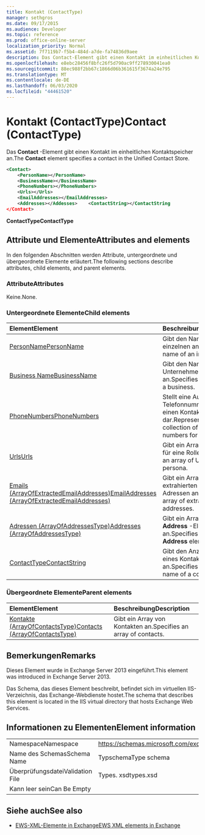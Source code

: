 ```yaml
---
title: Kontakt (ContactType)
manager: sethgros
ms.date: 09/17/2015
ms.audience: Developer
ms.topic: reference
ms.prod: office-online-server
localization_priority: Normal
ms.assetid: 7f7119b7-f5b4-484d-a7de-fa74836d9aee
description: Das Contact-Element gibt einen Kontakt im einheitlichen Kontaktspeicher an.
ms.openlocfilehash: e8ebc28456f8bfc26f5d790ac9ff278930041ea0
ms.sourcegitcommit: 88ec988f2bb67c1866d06b361615f3674a24e795
ms.translationtype: MT
ms.contentlocale: de-DE
ms.lasthandoff: 06/03/2020
ms.locfileid: "44461520"
---
```

# <a name="contact-contacttype"></a><span data-ttu-id="d96a6-103">Kontakt (ContactType)</span><span class="sxs-lookup"><span data-stu-id="d96a6-103">Contact (ContactType)</span></span>

<span data-ttu-id="d96a6-104">Das **Contact** -Element gibt einen Kontakt im einheitlichen Kontaktspeicher an.</span><span class="sxs-lookup"><span data-stu-id="d96a6-104">The **Contact** element specifies a contact in the Unified Contact Store.</span></span> 
  
```XML
<Contact>
    <PersonName></PersonName>
    <BusinessName></BusinessName>
    <PhoneNumbers></PhoneNumbers>
    <Urls></Urls>
    <EmailAddresses></EmailAddresses>
    <Addresses></Addesses>    <ContactString></ContactString
</Contact>
```

 <span data-ttu-id="d96a6-105">**ContactType**</span><span class="sxs-lookup"><span data-stu-id="d96a6-105">**ContactType**</span></span>
## <a name="attributes-and-elements"></a><span data-ttu-id="d96a6-106">Attribute und Elemente</span><span class="sxs-lookup"><span data-stu-id="d96a6-106">Attributes and elements</span></span>

<span data-ttu-id="d96a6-107">In den folgenden Abschnitten werden Attribute, untergeordnete und übergeordnete Elemente erläutert.</span><span class="sxs-lookup"><span data-stu-id="d96a6-107">The following sections describe attributes, child elements, and parent elements.</span></span>
  
### <a name="attributes"></a><span data-ttu-id="d96a6-108">Attribute</span><span class="sxs-lookup"><span data-stu-id="d96a6-108">Attributes</span></span>

<span data-ttu-id="d96a6-109">Keine.</span><span class="sxs-lookup"><span data-stu-id="d96a6-109">None.</span></span>
  
### <a name="child-elements"></a><span data-ttu-id="d96a6-110">Untergeordnete Elemente</span><span class="sxs-lookup"><span data-stu-id="d96a6-110">Child elements</span></span>

|<span data-ttu-id="d96a6-111">**Element**</span><span class="sxs-lookup"><span data-stu-id="d96a6-111">**Element**</span></span>|<span data-ttu-id="d96a6-112">**Beschreibung**</span><span class="sxs-lookup"><span data-stu-id="d96a6-112">**Description**</span></span>|
|:-----|:-----|
|[<span data-ttu-id="d96a6-113">PersonName</span><span class="sxs-lookup"><span data-stu-id="d96a6-113">PersonName</span></span>](personname.md) <br/> |<span data-ttu-id="d96a6-114">Gibt den Namen eines einzelnen an.</span><span class="sxs-lookup"><span data-stu-id="d96a6-114">Specifies the name of an individual.</span></span>  <br/> |
|[<span data-ttu-id="d96a6-115">Business Name</span><span class="sxs-lookup"><span data-stu-id="d96a6-115">BusinessName</span></span>](businessname.md) <br/> |<span data-ttu-id="d96a6-116">Gibt den Namen eines Unternehmens an.</span><span class="sxs-lookup"><span data-stu-id="d96a6-116">Specifies the name of a business.</span></span>  <br/> |
|[<span data-ttu-id="d96a6-117">PhoneNumbers</span><span class="sxs-lookup"><span data-stu-id="d96a6-117">PhoneNumbers</span></span>](phonenumbers.md) <br/> |<span data-ttu-id="d96a6-118">Stellt eine Auflistung von Telefonnummern für einen Kontakt dar.</span><span class="sxs-lookup"><span data-stu-id="d96a6-118">Represents a collection of telephone numbers for a contact.</span></span>  <br/> |
|[<span data-ttu-id="d96a6-119">Urls</span><span class="sxs-lookup"><span data-stu-id="d96a6-119">Urls</span></span>](urls.md) <br/> |<span data-ttu-id="d96a6-120">Gibt ein Array von URLs für eine Rolle an.</span><span class="sxs-lookup"><span data-stu-id="d96a6-120">Specifies an array of URLs for a persona.</span></span>  <br/> |
|[<span data-ttu-id="d96a6-121">Emails (ArrayOfExtractedEmailAddresses)</span><span class="sxs-lookup"><span data-stu-id="d96a6-121">EmailAddresses (ArrayOfExtractedEmailAddresses)</span></span>](emailaddresses-arrayofextractedemailaddresses.md) <br/> |<span data-ttu-id="d96a6-122">Gibt ein Array von extrahierten e-Mail-Adressen an.</span><span class="sxs-lookup"><span data-stu-id="d96a6-122">Specifies an array of extracted email addresses.</span></span>  <br/> |
|[<span data-ttu-id="d96a6-123">Adressen (ArrayOfAddressesType)</span><span class="sxs-lookup"><span data-stu-id="d96a6-123">Addresses (ArrayOfAddressesType)</span></span>](addresses-arrayofaddressestype.md) <br/> |<span data-ttu-id="d96a6-124">Gibt ein Array von **Address** -Elementen an.</span><span class="sxs-lookup"><span data-stu-id="d96a6-124">Specifies an array of **Address** elements.</span></span>  <br/> |
|[<span data-ttu-id="d96a6-125">ContactType</span><span class="sxs-lookup"><span data-stu-id="d96a6-125">ContactString</span></span>](contactstring.md) <br/> |<span data-ttu-id="d96a6-126">Gibt den Anzeigenamen eines Kontakts an.</span><span class="sxs-lookup"><span data-stu-id="d96a6-126">Specifies the display name of a contact.</span></span>  <br/> |
   
### <a name="parent-elements"></a><span data-ttu-id="d96a6-127">Übergeordnete Elemente</span><span class="sxs-lookup"><span data-stu-id="d96a6-127">Parent elements</span></span>

|<span data-ttu-id="d96a6-128">**Element**</span><span class="sxs-lookup"><span data-stu-id="d96a6-128">**Element**</span></span>|<span data-ttu-id="d96a6-129">**Beschreibung**</span><span class="sxs-lookup"><span data-stu-id="d96a6-129">**Description**</span></span>|
|:-----|:-----|
|[<span data-ttu-id="d96a6-130">Kontakte (ArrayOfContactsType)</span><span class="sxs-lookup"><span data-stu-id="d96a6-130">Contacts (ArrayOfContactsType)</span></span>](contacts-arrayofcontactstype.md) <br/> |<span data-ttu-id="d96a6-131">Gibt ein Array von Kontakten an.</span><span class="sxs-lookup"><span data-stu-id="d96a6-131">Specifies an array of contacts.</span></span>  <br/> |
   
## <a name="remarks"></a><span data-ttu-id="d96a6-132">Bemerkungen</span><span class="sxs-lookup"><span data-stu-id="d96a6-132">Remarks</span></span>

<span data-ttu-id="d96a6-133">Dieses Element wurde in Exchange Server 2013 eingeführt.</span><span class="sxs-lookup"><span data-stu-id="d96a6-133">This element was introduced in Exchange Server 2013.</span></span>
  
<span data-ttu-id="d96a6-134">Das Schema, das dieses Element beschreibt, befindet sich im virtuellen IIS-Verzeichnis, das Exchange-Webdienste hostet.</span><span class="sxs-lookup"><span data-stu-id="d96a6-134">The schema that describes this element is located in the IIS virtual directory that hosts Exchange Web Services.</span></span>
  
## <a name="element-information"></a><span data-ttu-id="d96a6-135">Informationen zu Elementen</span><span class="sxs-lookup"><span data-stu-id="d96a6-135">Element information</span></span>

|||
|:-----|:-----|
|<span data-ttu-id="d96a6-136">Namespace</span><span class="sxs-lookup"><span data-stu-id="d96a6-136">Namespace</span></span>  <br/> |https://schemas.microsoft.com/exchange/services/2006/types  <br/> |
|<span data-ttu-id="d96a6-137">Name des Schemas</span><span class="sxs-lookup"><span data-stu-id="d96a6-137">Schema Name</span></span>  <br/> |<span data-ttu-id="d96a6-138">Typschema</span><span class="sxs-lookup"><span data-stu-id="d96a6-138">Type schema</span></span>  <br/> |
|<span data-ttu-id="d96a6-139">Überprüfungsdatei</span><span class="sxs-lookup"><span data-stu-id="d96a6-139">Validation File</span></span>  <br/> |<span data-ttu-id="d96a6-140">Types. xsd</span><span class="sxs-lookup"><span data-stu-id="d96a6-140">types.xsd</span></span>  <br/> |
|<span data-ttu-id="d96a6-141">Kann leer sein</span><span class="sxs-lookup"><span data-stu-id="d96a6-141">Can Be Empty</span></span>  <br/> ||
   
## <a name="see-also"></a><span data-ttu-id="d96a6-142">Siehe auch</span><span class="sxs-lookup"><span data-stu-id="d96a6-142">See also</span></span>



- [<span data-ttu-id="d96a6-143">EWS-XML-Elemente in Exchange</span><span class="sxs-lookup"><span data-stu-id="d96a6-143">EWS XML elements in Exchange</span></span>](ews-xml-elements-in-exchange.md)


